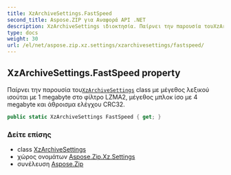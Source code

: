 ```yaml
---
title: XzArchiveSettings.FastSpeed
second_title: Aspose.ZIP για Αναφορά API .NET
description: XzArchiveSettings ιδιοκτησία. Παίρνει την παρουσία τουXzArchiveSettings class με μέγεθος λεξικού ισούται με 1 megabyte στο φίλτρο LZMA2 μέγεθος μπλοκ ίσο με 4 megabyte και άθροισμα ελέγχου CRC32.
type: docs
weight: 30
url: /el/net/aspose.zip.xz.settings/xzarchivesettings/fastspeed/
---
```

## XzArchiveSettings.FastSpeed property

Παίρνει την παρουσία του[`XzArchiveSettings`](../) class με μέγεθος λεξικού ισούται με 1 megabyte στο φίλτρο LZMA2, μέγεθος μπλοκ ίσο με 4 megabyte και άθροισμα ελέγχου CRC32.

```csharp
public static XzArchiveSettings FastSpeed { get; }
```

### Δείτε επίσης

* class [XzArchiveSettings](../)
* χώρος ονομάτων [Aspose.Zip.Xz.Settings](../../xzarchivesettings/)
* συνέλευση [Aspose.Zip](../../../)


